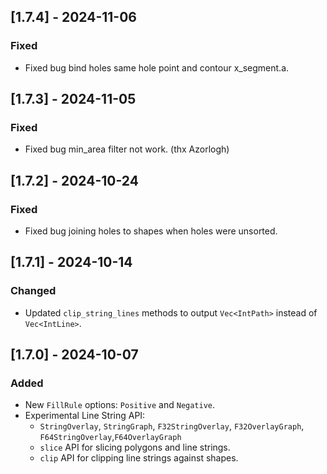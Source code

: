 ## [1.7.4] - 2024-11-06
### Fixed
- Fixed bug bind holes same hole point and contour x_segment.a.
 
## [1.7.3] - 2024-11-05
### Fixed
- Fixed bug min_area filter not work. (thx Azorlogh)

## [1.7.2] - 2024-10-24
### Fixed
- Fixed bug joining holes to shapes when holes were unsorted.

## [1.7.1] - 2024-10-14
### Changed
- Updated `clip_string_lines` methods to output `Vec<IntPath>` instead of `Vec<IntLine>`.

## [1.7.0] - 2024-10-07
### Added
- New `FillRule` options: `Positive` and `Negative`.
- Experimental Line String API:
  - `StringOverlay`, `StringGraph`, `F32StringOverlay`, `F32OverlayGraph`, `F64StringOverlay`,`F64OverlayGraph`
  - `slice` API for slicing polygons and line strings.
  - `clip` API for clipping line strings against shapes.
